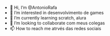- 👋 Hi, I’m @AntonioRafa
- 👀 I’m interested in desenvolvimento de games
- 🌱 I’m currently learning scratch, alura
- 💞️ I’m looking to collaborate  com meus colegas
- 📫 How to reach me  atrvés das redes sociais

<!---
AntonioRafa/AntonioRafa is a ✨ special ✨ repository because its `README.md` (this file) appears on your GitHub profile.
You can click the Preview link to take a look at your changes.
--->
